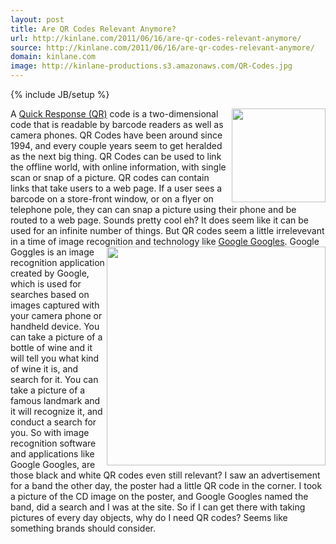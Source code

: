 ```yaml
---
layout: post
title: Are QR Codes Relevant Anymore?
url: http://kinlane.com/2011/06/16/are-qr-codes-relevant-anymore/
source: http://kinlane.com/2011/06/16/are-qr-codes-relevant-anymore/
domain: kinlane.com
image: http://kinlane-productions.s3.amazonaws.com/QR-Codes.jpg
---
```

{% include JB/setup %}<p>
     <img class="c1"
        src="http://kinlane-productions.s3.amazonaws.com/QR-Codes.jpg"
        alt=""
        width="150"
        align="right" />A <a title="Quick Response(QR)"
        href="http://en.wikipedia.org/wiki/QR_code">Quick Response (QR)</a> code is a two-dimensional code that is readable by barcode readers as well as camera phones. QR Codes have been around since 1994, and every couple years seem to get heralded as the next big thing. QR Codes can be used to link the offline world, with online information, with single scan or snap of a picture. QR codes can contain links that take users to a web page. If a user sees a barcode on a store-front window, or on a flyer on telephone pole, they can can snap a picture using their phone and be routed to a web page. Sounds pretty cool eh? It does seem like it can be used for an infinite number of things. But QR codes seem a little irrelevevant in a time of image recognition and technology like <a title="Google Googles"
        href="http://www.google.com/mobile/goggles/#text">Google Googles</a>. <img class="c1"
        src="http://kinlane-productions.s3.amazonaws.com/google/google-goggles.png"
        alt=""
        width="350"
        align="right" />Google Goggles is an image recognition application created by Google, which is used for searches based on images captured with your camera phone or handheld device. You can take a picture of a bottle of wine and it will tell you what kind of wine it is, and search for it. You can take a picture of a famous landmark and it will recognize it, and conduct a search for you. So with image recognition software and applications like Google Googles, are those black and white QR codes even still relevant? I saw an advertisement for a band the other day, the poster had a little QR code in the corner. I took a picture of the CD image on the poster, and Google Googles named the band, did a search and I was at the site. So if I can get there with taking pictures of every day objects, why do I need QR codes? Seems like something brands should consider.
</p>